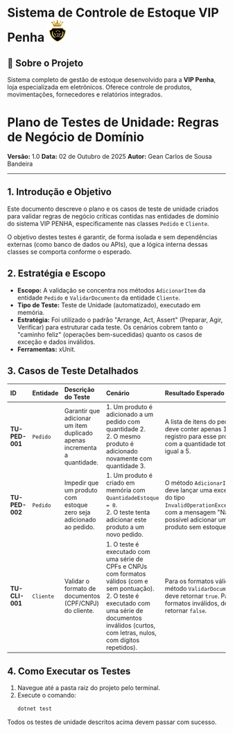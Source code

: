 # Sistema de Controle de Estoque VIP Penha <img src="src/Estoque.Web/wwwroot/img/logo.png" alt="Vip-Penha Logo" width="50" height="50">

## 📌 Sobre o Projeto
Sistema completo de gestão de estoque desenvolvido para a **VIP Penha**, loja especializada em eletrônicos. Oferece controle de produtos, movimentações, fornecedores e relatórios integrados.

# Plano de Testes de Unidade: Regras de Negócio de Domínio

**Versão:** 1.0
**Data:** 02 de Outubro de 2025
**Autor:** Gean Carlos de Sousa Bandeira

---

## 1. Introdução e Objetivo

Este documento descreve o plano e os casos de teste de unidade criados para validar regras de negócio críticas contidas nas entidades de domínio do sistema VIP PENHA, especificamente nas classes `Pedido` e `Cliente`.

O objetivo destes testes é garantir, de forma isolada e sem dependências externas (como banco de dados ou APIs), que a lógica interna dessas classes se comporta conforme o esperado.

## 2. Estratégia e Escopo

* **Escopo:** A validação se concentra nos métodos `AdicionarItem` da entidade `Pedido` e `ValidarDocumento` da entidade `Cliente`.
* **Tipo de Teste:** Teste de Unidade (automatizado), executado em memória.
* **Estratégia:** Foi utilizado o padrão "Arrange, Act, Assert" (Preparar, Agir, Verificar) para estruturar cada teste. Os cenários cobrem tanto o "caminho feliz" (operações bem-sucedidas) quanto os casos de exceção e dados inválidos.
* **Ferramentas:** xUnit.

## 3. Casos de Teste Detalhados

| ID | Entidade | Descrição do Teste | Cenário | Resultado Esperado | Cobertura da Lógica |
| :--- | :--- | :--- | :--- | :--- | :--- |
| **TU-PED-001** | `Pedido` | Garantir que adicionar um item duplicado apenas incrementa a quantidade. | 1. Um produto é adicionado a um pedido com quantidade 2. <br> 2. O mesmo produto é adicionado novamente com quantidade 3. | A lista de itens do pedido deve conter apenas 1 registro para esse produto, com a quantidade total igual a 5. | Valida a lógica que evita duplicidade de itens e totaliza as quantidades no método `AdicionarItem`. |
| **TU-PED-002** | `Pedido` | Impedir que um produto com estoque zero seja adicionado ao pedido. | 1. Um produto é criado em memória com `QuantidadeEstoque = 0`. <br> 2. O teste tenta adicionar este produto a um novo pedido. | O método `AdicionarItem` deve lançar uma exceção do tipo `InvalidOperationException` com a mensagem "Não é possível adicionar um produto sem estoque.". | Cobre a regra de negócio que verifica a disponibilidade de estoque antes de adicionar um item ao pedido. |
| **TU-CLI-001** | `Cliente` | Validar o formato de documentos (CPF/CNPJ) do cliente. | 1. O teste é executado com uma série de CPFs e CNPJs com formatos válidos (com e sem pontuação). <br> 2. O teste é executado com uma série de documentos inválidos (curtos, com letras, nulos, com dígitos repetidos). | Para os formatos válidos, o método `ValidarDocumento` deve retornar `true`. Para os formatos inválidos, deve retornar `false`. | Garante que a lógica de validação de formato de documentos na entidade `Cliente` está funcionando corretamente para diversos casos. |

## 4. Como Executar os Testes

1.  Navegue até a pasta raiz do projeto pelo terminal.
2.  Execute o comando:
    ```bash
    dotnet test
    ```
Todos os testes de unidade descritos acima devem passar com sucesso.
